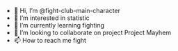 - 👋 Hi, I’m @fight-club-main-character
- 👀 I’m interested in statistic
- 🌱 I’m currently learning fighting
- 💞️ I’m looking to collaborate on project Project Mayhem
- 📫 How to reach me fight

<!---
fight-club-main-character/fight-club-main-character is a ✨ special ✨ repository because its `README.md` (this file) appears on your GitHub profile.
You can click the Preview link to take a look at your changes.
--->
